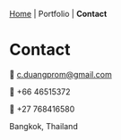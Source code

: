 [Home](https://carolynduangprom.github.io/) | Portfolio | **Contact** 

# Contact
:email: c.duangprom@gmail.com

:iphone: +66 46515372

:iphone: +27 768416580

Bangkok, Thailand
